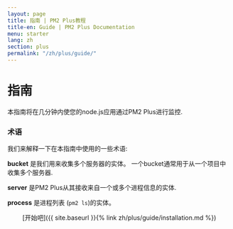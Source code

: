 ```yaml
---
layout: page
title: 指南 | PM2 Plus教程
title-en: Guide | PM2 Plus Documentation
menu: starter
lang: zh
section: plus
permalink: "/zh/plus/guide/"
---
```


# 指南

本指南将在几分钟内使您的node.js应用通过PM2 Plus进行监控.

### 术语

我们来解释一下在本指南中使用的一些术语:

**bucket** 是我们用来收集多个服务器的实体。 一个bucket通常用于从一个项目中收集多个服务器.

**server** 是PM2 Plus从其接收来自一个或多个进程信息的实体.

**process** 是进程列表 (`pm2 ls`)的实体。

<p align="center">[开始吧]({{ site.baseurl }}{% link zh/plus/guide/installation.md %})</p>
